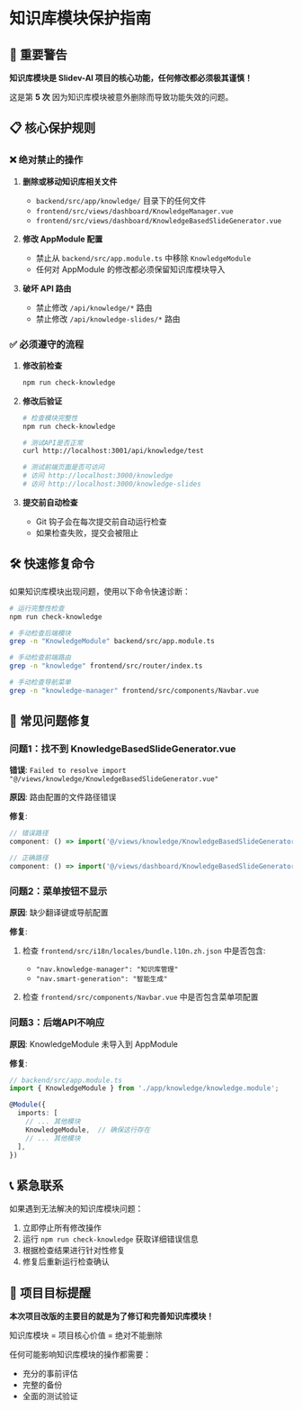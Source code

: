 # 知识库模块保护指南

## 🚨 重要警告

**知识库模块是 Slidev-AI 项目的核心功能，任何修改都必须极其谨慎！**

这是第 **5 次** 因为知识库模块被意外删除而导致功能失效的问题。

## 📋 核心保护规则

### ❌ 绝对禁止的操作

1. **删除或移动知识库相关文件**
   - `backend/src/app/knowledge/` 目录下的任何文件
   - `frontend/src/views/dashboard/KnowledgeManager.vue`
   - `frontend/src/views/dashboard/KnowledgeBasedSlideGenerator.vue`

2. **修改 AppModule 配置**
   - 禁止从 `backend/src/app.module.ts` 中移除 `KnowledgeModule`
   - 任何对 AppModule 的修改都必须保留知识库模块导入

3. **破坏 API 路由**
   - 禁止修改 `/api/knowledge/*` 路由
   - 禁止修改 `/api/knowledge-slides/*` 路由

### ✅ 必须遵守的流程

1. **修改前检查**
   ```bash
   npm run check-knowledge
   ```

2. **修改后验证**
   ```bash
   # 检查模块完整性
   npm run check-knowledge
   
   # 测试API是否正常
   curl http://localhost:3001/api/knowledge/test
   
   # 测试前端页面是否可访问
   # 访问 http://localhost:3000/knowledge
   # 访问 http://localhost:3000/knowledge-slides
   ```

3. **提交前自动检查**
   - Git 钩子会在每次提交前自动运行检查
   - 如果检查失败，提交会被阻止

## 🛠️ 快速修复命令

如果知识库模块出现问题，使用以下命令快速诊断：

```bash
# 运行完整性检查
npm run check-knowledge

# 手动检查后端模块
grep -n "KnowledgeModule" backend/src/app.module.ts

# 手动检查前端路由
grep -n "knowledge" frontend/src/router/index.ts

# 手动检查导航菜单
grep -n "knowledge-manager" frontend/src/components/Navbar.vue
```

## 🔧 常见问题修复

### 问题1：找不到 KnowledgeBasedSlideGenerator.vue

**错误**: `Failed to resolve import "@/views/knowledge/KnowledgeBasedSlideGenerator.vue"`

**原因**: 路由配置的文件路径错误

**修复**: 
```typescript
// 错误路径
component: () => import('@/views/knowledge/KnowledgeBasedSlideGenerator.vue')

// 正确路径  
component: () => import('@/views/dashboard/KnowledgeBasedSlideGenerator.vue')
```

### 问题2：菜单按钮不显示

**原因**: 缺少翻译键或导航配置

**修复**: 
1. 检查 `frontend/src/i18n/locales/bundle.l10n.zh.json` 中是否包含:
   - `"nav.knowledge-manager": "知识库管理"`
   - `"nav.smart-generation": "智能生成"`

2. 检查 `frontend/src/components/Navbar.vue` 中是否包含菜单项配置

### 问题3：后端API不响应

**原因**: KnowledgeModule 未导入到 AppModule

**修复**:
```typescript
// backend/src/app.module.ts
import { KnowledgeModule } from './app/knowledge/knowledge.module';

@Module({
  imports: [
    // ... 其他模块
    KnowledgeModule,  // 确保这行存在
    // ... 其他模块
  ],
})
```

## 📞 紧急联系

如果遇到无法解决的知识库模块问题：

1. 立即停止所有修改操作
2. 运行 `npm run check-knowledge` 获取详细错误信息
3. 根据检查结果进行针对性修复
4. 修复后重新运行检查确认

## 🎯 项目目标提醒

**本次项目改版的主要目的就是为了修订和完善知识库模块！**

知识库模块 = 项目核心价值 = 绝对不能删除

任何可能影响知识库模块的操作都需要：
- 充分的事前评估
- 完整的备份
- 全面的测试验证